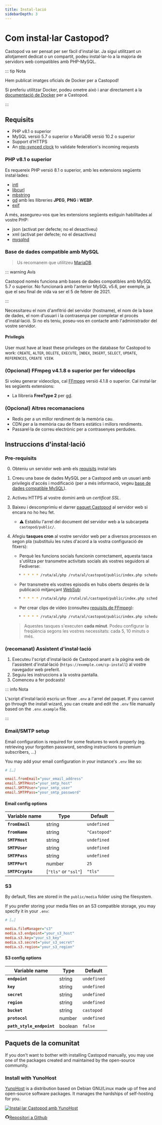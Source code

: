 ```yaml
---
title: Instal·lació
sidebarDepth: 3
---
```


# Com instal·lar Castopod?

Castopod va ser pensat per ser fàcil d'instal·lar. Ja sigui utilitzant un
allotjament dedicat o un compartit, podeu instal·lar-lo a la majoria de
servidors web compatibles amb PHP-MySQL.

::: tip Nota

Hem publicat imatges oficials de Docker per a Castopod!

Si preferiu utilitzar Docker, podeu ometre això i anar directament a la
[documentació de Docker](./docker.md) per a Castopod.

:::

## Requisits

- PHP v8.1 o superior
- MySQL versió 5.7 o superior o MariaDB versió 10.2 o superior
- Support d'HTTPS
- An [ntp-synced clock](https://wiki.debian.org/NTP) to validate federation's
  incoming requests

### PHP v8.1 o superior

Es requereix PHP versió 8.1 o superior, amb les extensions següents
instal·lades:

- [intl](https://php.net/manual/en/intl.requirements.php)
- [libcurl](https://php.net/manual/en/curl.requirements.php)
- [mbstring](https://php.net/manual/en/mbstring.installation.php)
- [gd](https://www.php.net/manual/en/image.installation.php) amb les llibreries
  **JPEG**, **PNG** i **WEBP**.
- [exif](https://www.php.net/manual/en/exif.installation.php)

A més, assegureu-vos que les extensions següents estiguin habilitades al vostre
PHP:

- json (activat per defecte; no el desactiveu)
- xml (activat per defecte; no el desactiveu)
- [mysqlnd](https://php.net/manual/en/mysqlnd.install.php)

### Base de dades compatible amb MySQL

> Us recomanem que utilitzeu [MariaDB](https://mariadb.org).

::: warning Avís

Castopod només funciona amb bases de dades compatibles amb MySQL 5.7 o superior.
No funcionarà amb l'anterior MySQL v5.6, per exemple, ja que el seu final de
vida va ser el 5 de febrer de 2021.

:::

Necessitareu el nom d'amfitrió del servidor (hostname), el nom de la base de
dades, el nom d'usuari i la contrasenya per completar el procés d'instal·lació.
Si no els teniu, poseu-vos en contacte amb l'administrador del vostre servidor.

#### Privilegis

User must have at least these privileges on the database for Castopod to work:
`CREATE`, `ALTER`, `DELETE`, `EXECUTE`, `INDEX`, `INSERT`, `SELECT`, `UPDATE`,
`REFERENCES`, `CREATE VIEW`.

### (Opcional) FFmpeg v4.1.8 o superior per fer videoclips

Si voleu generar videoclips, cal [FFmpeg](https://www.ffmpeg.org/) versió 4.1.8
o superior. Cal instal·lar les següents extensions:

- La llibreria **FreeType 2** per
  [gd](https://www.php.net/manual/en/image.installation.php).

### (Opcional) Altres recomanacions

- Redis per a un millor rendiment de la memòria cau.
- CDN per a la memòria cau de fitxers estàtics i millors rendiments.
- Passarel·la de correu electrònic per a contrasenyes perdudes.

## Instruccions d'instal·lació

### Pre-requisits

0. Obteniu un servidor web amb els [requisits](#requirements) instal·lats
1. Creeu una base de dades MySQL per a Castopod amb un usuari amb privilegis
   d'accés i modificació (per a més informació, vegeu
   [base de dades compatible MySQL](#mysql-compatible-database)).
2. Activeu HTTPS al vostre domini amb un _certificat SSL_.
3. Baixeu i descomprimiu el darrer [paquet Castopod](https://castopod.org/) al
   servidor web si encara no ho heu fet.
   - ⚠️ Establiu l'arrel del document del servidor web a la subcarpeta
     `castopod/public/`.
4. Afegiu **tasques cron** al vostre servidor web per a diversos processos en
   segon pla (substituïu les rutes d'acord a la vostra configuració de fitxers):

   - Perquè les funcions socials funcionin correctament, aquesta tasca
     s'utilitza per transmetre activitats socials als vostres seguidors al
     Fediverse:

   ```bash
      * * * * * /ruta/al/php /ruta/al/castopod/public/index.php scheduled-activities
   ```

   - Per transmetre els vostres episodis en hubs oberts després de la publicació
     mitjançant [WebSub](https://en.wikipedia.org/wiki/WebSub):

   ```bash
      * * * * * /ruta/al/php /rutal/al/castopod/public/index.php scheduled-websub-publish
   ```

   - Per crear clips de vídeo (consulteu
     [requisits de FFmpeg](#ffmpeg-v418-or-higher-for-video-clips)):

   ```bash
      * * * * * /ruta/al/php /ruta/al/castopod/public/index.php scheduled-video-clips
   ```

   > Aquestes tasques s'executen **cada minut**. Podeu configurar la freqüència
   > segons les vostres necessitats: cada 5, 10 minuts o més.

### (recomanat) Assistent d'instal·lació

1. Executeu l'script d'instal·lació de Castopod anant a la pàgina web de
   l'assistent d'instal·lació (`https://exemple.com/cp-install`) al vostre
   navegador web preferit.
2. Seguiu les instruccions a la vostra pantalla.
3. Comenceu a fer podcasts!

::: info Nota

L'script d'instal·lació escriu un fitxer `.env` a l'arrel del paquet. If you
cannot go through the install wizard, you can create and edit the `.env` file
manually based on the `.env.example` file.

:::

### Email/SMTP setup

Email configuration is required for some features to work properly (eg.
retrieving your forgotten password, sending instructions to premium subscribers,
…)

You may add your email configuration in your instance's `.env` like so:

```ini
# […]

email.fromEmail="your_email_address"
email.SMTPHost="your_smtp_host"
email.SMTPUser="your_smtp_user"
email.SMTPPass="your_smtp_password"
```

#### Email config options

| Variable name    | Type                 | Default      |
| ---------------- | -------------------- | ------------ |
| **`fromEmail`**  | string               | `undefined`  |
| **`fromName`**   | string               | `"Castopod"` |
| **`SMTPHost`**   | string               | `undefined`  |
| **`SMTPUser`**   | string               | `undefined`  |
| **`SMTPPass`**   | string               | `undefined`  |
| **`SMTPPort`**   | number               | `25`         |
| **`SMTPCrypto`** | [`"tls"` or `"ssl"`] | `"tls"`      |

### S3

By default, files are stored in the `public/media` folder using the filesystem.

If you prefer storing your media files on an S3 compatible storage, you may
specify it in your `.env`:

```ini
# […]

media.fileManager="s3"
media.s3.endpoint="your_s3_host"
media.s3.key="your_s3_key"
media.s3.secret="your_s3_secret"
media.s3.region="your_s3_region"
```

#### S3 config options

| Variable name             | Type    | Default     |
| ------------------------- | ------- | ----------- |
| **`endpoint`**            | string  | `undefined` |
| **`key`**                 | string  | `undefined` |
| **`secret`**              | string  | `undefined` |
| **`region`**              | string  | `undefined` |
| **`bucket`**              | string  | `castopod`  |
| **`protocol`**            | number  | `undefined` |
| **`path_style_endpoint`** | boolean | `false`     |

## Paquets de la comunitat

If you don't want to bother with installing Castopod manually, you may use one
of the packages created and maintained by the open-source community.

### Install with YunoHost

[YunoHost](https://yunohost.org/) is a distribution based on Debian GNU/Linux
made up of free and open-source software packages. It manages the hardships of
self-hosting for you.

<div class="flex flex-wrap items-center gap-4">

<a href="https://install-app.yunohost.org/?app=castopod" target="_blank" rel="noopener noreferrer">
   <img src="https://install-app.yunohost.org/install-with-yunohost.svg" alt="Instal·lar Castopod amb YunoHost" class="align-middle" />
</a>

<a href="https://github.com/YunoHost-Apps/castopod_ynh" target="_blank" rel="noopener noreferrer" class="inline-flex items-center px-4 py-[.3rem] mx-auto font-semibold text-center text-black rounded-md gap-x-1 border-2 border-solid border-[#333] hover:no-underline hover:bg-gray-100"><svg
   xmlns="http://www.w3.org/2000/svg" viewBox="0 0 24 24" width="1em" height="1em"
   class="text-xl"><path fill="none" d="M0 0h24v24H0z"/><path d="M12 2A10 10 0 0 0 2 12a10 10 0 0 0 6.84 9.49c.5.09.69-.21.69-.48l-.02-1.86c-2.51.46-3.16-.61-3.36-1.18-.11-.28-.6-1.17-1.02-1.4-.35-.2-.85-.66-.02-.67.79-.01 1.35.72 1.54 1.02.9 1.52 2.34 1.1 2.91.83a2.1 2.1 0 0 1 .64-1.34c-2.22-.25-4.55-1.11-4.55-4.94A3.9 3.9 0 0 1 6.68 8.8a3.6 3.6 0 0 1 .1-2.65s.83-.27 2.75 1.02a9.28 9.28 0 0 1 2.5-.34c.85 0 1.7.12 2.5.34 1.9-1.3 2.75-1.02 2.75-1.02.54 1.37.2 2.4.1 2.65.63.7 1.02 1.58 1.02 2.68 0 3.84-2.34 4.7-4.56 4.94.36.31.67.91.67 1.85l-.01 2.75c0 .26.19.58.69.48A10.02 10.02 0 0 0 22 12 10 10 0 0 0 12 2z"/></svg>Repositori
a Github</a>

</div>
